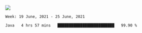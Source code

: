 <img align="center" src="https://github-readme-stats.vercel.app/api?username=bafuka&show_icons=true&icon_color=CE1D2D&text_color=718096&bg_color=ffffff&hide_title=true" />

<!--START_SECTION:waka-->
```text
Week: 19 June, 2021 - 25 June, 2021

Java   4 hrs 57 mins   █████████████████████████   99.90 % 
```
<!--END_SECTION:waka-->

<!--
**bafuka/bafuka** is a ✨ _special_ ✨ repository because its `README.md` (this file) appears on your GitHub profile.

Here are some ideas to get you started:

- 🔭 I’m currently working on ...
- 🌱 I’m currently learning ...
- 👯 I’m looking to collaborate on ...
- 🤔 I’m looking for help with ...
- 💬 Ask me about ...
- 📫 How to reach me: ...
- 😄 Pronouns: ...
- ⚡ Fun fact: ...
-->
